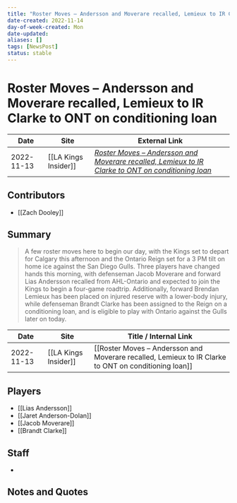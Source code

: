 ```yaml
---
title: "Roster Moves – Andersson and Moverare recalled, Lemieux to IR Clarke to ONT on conditioning loan"
date-created: 2022-11-14
day-of-week-created: Mon
date-updated: 
aliases: []
tags: [NewsPost]
status: stable
---
```


# Roster Moves – Andersson and Moverare recalled, Lemieux to IR Clarke to ONT on conditioning loan

| Date       | Site                 | External Link                                                                                                                                                                                                                          |
| ---------- | -------------------- | -------------------------------------------------------------------------------------------------------------------------------------------------------------------------------------------------------------------------------------- |
| 2022-11-13 | [[LA Kings Insider]] | [*Roster Moves – Andersson and Moverare recalled, Lemieux to IR Clarke to ONT on conditioning loan*](https://lakingsinsider.com/2022/11/13/roster-moves-andersson-moverare-recalled-lemieux-to-ir-clarke-to-ont-on-conditioning-loan/) |

## Contributors
- [[Zach Dooley]]

## Summary
> A few roster moves here to begin our day, with the Kings set to depart for Calgary this afternoon and the Ontario Reign set for a 3 PM tilt on home ice against the San Diego Gulls. Three players have changed hands this morning, with defenseman Jacob Moverare and forward Lias Andersson recalled from AHL-Ontario and expected to join the Kings to begin a four-game roadtrip. Additionally, forward Brendan Lemieux has been placed on injured reserve with a lower-body injury, while defenseman Brandt Clarke has been assigned to the Reign on a conditioning loan, and is eligible to play with Ontario against the Gulls later on today.

| Date       | Site                 | Title / Internal Link                                                                                |
| ---------- | -------------------- | ---------------------------------------------------------------------------------------------------- |
| 2022-11-13 | [[LA Kings Insider]] | [[Roster Moves – Andersson and Moverare recalled, Lemieux to IR Clarke to ONT on conditioning loan]] |

## Players
- [[Lias Andersson]]
- [[Jaret Anderson-Dolan]]
- [[Jacob Moverare]]
- [[Brandt Clarke]]

## Staff
- 

## Notes and Quotes
> 

